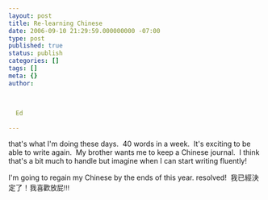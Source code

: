 ```yaml
---
layout: post
title: Re-learning Chinese
date: 2006-09-10 21:29:59.000000000 -07:00
type: post
published: true
status: publish
categories: []
tags: []
meta: {}
author:
  
  
  
  Ed
  
---
```

<p>that's what I'm doing these days.  40 words in a week.  It's exciting to be able to write again.  My brother wants me to keep a Chinese journal.  I think that's a bit much to handle but imagine when I can start writing fluently!</p>
<p>I'm going to regain my Chinese by the ends of this year. resolved!  我已經決定了！我<font size="2"><span style="font-size:10pt;">喜歡</span></font><font size="2"><span style="font-size:10pt;">放屁!!!</span></font></p>
